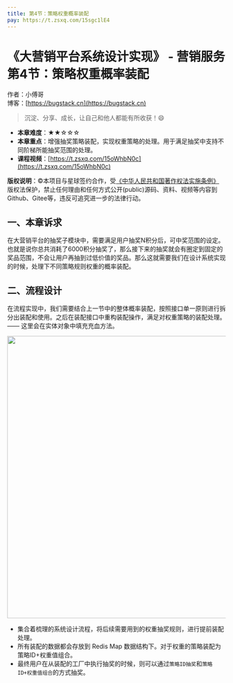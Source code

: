 ```yaml
---
title: 第4节：策略权重概率装配
pay: https://t.zsxq.com/15sgc1lE4
---
```


# 《大营销平台系统设计实现》 - 营销服务 第4节：策略权重概率装配

作者：小傅哥
<br/>博客：[https://bugstack.cn](https://bugstack.cn)

>沉淀、分享、成长，让自己和他人都能有所收获！😄

- **本章难度**：★★☆☆☆
- **本章重点**：增强抽奖策略装配，实现权重策略的处理。用于满足抽奖中支持不同阶梯所能抽奖范围的处理。
- **课程视频**：[https://t.zsxq.com/15oWhbN0c](https://t.zsxq.com/15oWhbN0c)

**版权说明**：©本项目与星球签约合作，受[《中华人民共和国著作权法实施条例》](http://www.gov.cn/zhengce/2020-12/26/content_5573623.htm) 版权法保护，禁止任何理由和任何方式公开(public)源码、资料、视频等内容到Github、Gitee等，违反可追究进一步的法律行动。

## 一、本章诉求

在大营销平台的抽奖子模块中，需要满足用户抽奖N积分后，可中奖范围的设定。也就是说你总共消耗了6000积分抽奖了，那么接下来的抽奖就会有圈定到固定的奖品范围，不会让用户再抽到过低价值的奖品。那么这就需要我们在设计系统实现的时候，处理下不同策略规则权重的概率装配。

## 二、流程设计

在流程实现中，我们需要结合上一节中的整体概率装配，按照接口单一原则进行拆分出装配和使用。之后在装配接口中重构装配操作，满足对权重策略的装配处理。—— 这里会在实体对象中填充充血方法。

<div align="center">
    <img src="https://bugstack.cn/images/article/project/big-market/big-market-06-01.png?raw=true" width="650px">
</div>

- 集合着梳理的系统设计流程，将后续需要用到的权重抽奖规则，进行提前装配处理。
- 所有装配的数据都会存放到 Redis Map 数据结构下。对于权重的策略装配为策略ID+权重值组合。
- 最终用户在从装配的工厂中执行抽奖的时候，则可以通过`策略ID抽奖`和`策略ID+权重值组合`的方式抽奖。